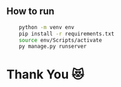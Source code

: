 ## How to run
```bash
    python -m venv env
    pip install -r requirements.txt
    source env/Scripts/activate
    py manage.py runserver
```

# Thank You 😻